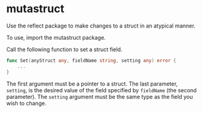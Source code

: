 # mutastruct

Use the reflect package to make changes to a struct in an atypical manner.

To use, import the mutastruct package.

Call the following function to set a struct field.

```go
func Set(anyStruct any, fieldName string, setting any) error {
    ...
}
```

The first argument must be a pointer to a struct.
The last parameter, `setting`, is the desired value of the field specified by `fieldName` (the second parameter).
The `setting` argument must be the same type as the field you wish to change.
